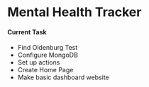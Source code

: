 <h1>
    Mental Health Tracker
</h1>
<h4>
    Current Task
</h4>
<ul>
    <li>Find Oldenburg Test</li>
    <li>Configure MongoDB</li>
    <li>Set up actions</li>
    <li>Create Home Page</li>
    <li>Make basic dashboard website</li>
</ul>
